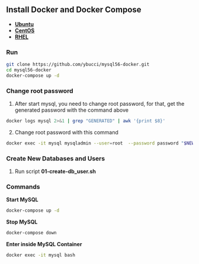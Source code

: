 ## Install Docker and Docker Compose

- **[Ubuntu](https://docs.docker.com/engine/install/ubuntu/)**
- **[CentOS](https://docs.docker.com/engine/install/centos/)**
- **[RHEL](https://docs.docker.com/engine/install/rhel/)**

### Run
```bash
git clone https://github.com/ybucci/mysql56-docker.git
cd mysql56-docker
docker-compose up -d
```
### Change root password

1. After start mysql, you need to change root password, for that, get the generated password with the command above

```bash
docker logs mysql 2>&1 | grep "GENERATED" | awk '{print $8}'
```

2. Change root password with this command

```bash
docker exec -it mysql mysqladmin --user=root  --password password "$NEW_PASSWORD"
```

### Create New Databases and Users

1. Run script **01-create-db_user.sh**

### Commands

**Start MySQL**

```bash
docker-compose up -d
```

**Stop MySQL**

```bash
docker-compose down
```

**Enter inside MySQL Container**
```bash
docker exec -it mysql bash
```